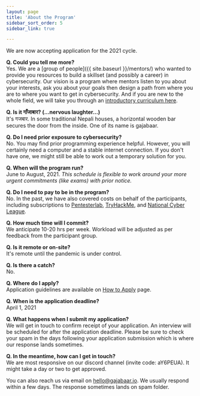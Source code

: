 ```yaml
---
layout: page
title: 'About the Program'
sidebar_sort_order: 5
sidebar_link: true

---
```


<p class="message">
We are now accepting application for the 2021 cycle.
</p>

__Q. Could you tell me more?__   
Yes. We are a [group of people]({{ site.baseurl }}/mentors/) 
who wanted to provide you resources to build a skillset (and possibly a career) 
in cybersecurity. Our vision is a program where mentors listen to you about
your interests, ask you about your goals then design a path from where you 
are to where you want to get in cybersecurity. And if you are new to the whole
field, we will take you through an [introductory curriculum here]({{site.baseurl}}/outline).

__Q. Is it गाँजाबार? (...nervous laughter...)__   
It's गजबार. In some traditional Nepali houses, a horizontal wooden bar secures the door from the inside. One of its name is
gajabaar.

__Q. Do I need prior exposure to cybersecurity?__  
No. You may find prior programming experience helpful. 
However, you will certainly need a computer and a stable internet connection. 
If you don't have one, we might still be able to work out a temporary solution for you.

__Q. When will the program run?__   
June to August, 2021. 
*This schedule is flexible to work around your more urgent commitments (like exams) with prior notice.*

__Q. Do I need to pay to be in the program?__   
No. In the past, we have also covered costs on behalf of the participants, 
including subscriptions to [Pentesterlab](https://pentesterlab.com),
[TryHackMe](https://tryhackme.com), and [National Cyber League](https://nationalcyberleague.org).

__Q. How much time will I commit?__   
We anticipate 10-20 hrs per week.
Workload will be adjusted as per feedback from the participant group.

__Q. Is it remote or on-site?__  
It's remote until the pandemic is under control.

__Q. Is there a catch?__   
No.

__Q. Where do I apply?__   
Application guidelines are available on [How to Apply]({{site.baseurl}}/apply) page.

__Q. When is the application deadline?__   
April 1, 2021 

__Q. What happens when I submit my application?__   
We will get in touch to confirm receipt of your application. An interview will be scheduled
for after the application deadline. Please be sure to check your spam in the days following 
your application submission which is where our response lands sometimes.

__Q. In the meantime, how can I get in touch?__   
We are most responsive on our discord channel (invite code: aY6PEUA). It might take a day or two to get approved.

You can also reach us via email on [hello@gajabaar.io](mailto:hello@gajabaar.io). We usually respond within
a few days. The response sometimes lands on spam folder.

